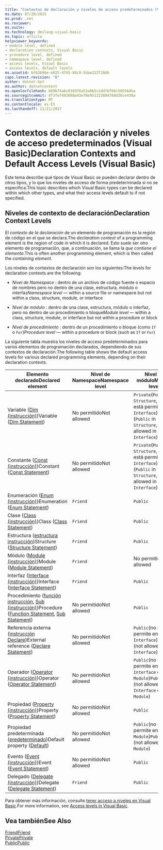 ```yaml
---
title: "Contextos de declaración y niveles de acceso predeterminados (Visual Basic)"
ms.date: 07/20/2015
ms.prod: .net
ms.reviewer: 
ms.suite: 
ms.technology: devlang-visual-basic
ms.topic: article
helpviewer_keywords:
- module level, defined
- declaration contexts, Visual Basic
- procedure level, defined
- namespace level, defined
- access levels, Visual Basic
- access levels, default levels
ms.assetid: bf63b96e-e825-4745-88c8-5dae222728db
caps.latest.revision: "8"
author: dotnet-bot
ms.author: dotnetcontent
ms.openlocfilehash: b89b74a6c0393f6a52a0b5c1ddf6f66c505564ba
ms.sourcegitcommit: 4f3fef493080a43e70e951223894768d36ce430a
ms.translationtype: MT
ms.contentlocale: es-ES
ms.lasthandoff: 11/21/2017
---
```

# <a name="declaration-contexts-and-default-access-levels-visual-basic"></a><span data-ttu-id="3543b-102">Contextos de declaración y niveles de acceso predeterminados (Visual Basic)</span><span class="sxs-lookup"><span data-stu-id="3543b-102">Declaration Contexts and Default Access Levels (Visual Basic)</span></span>
<span data-ttu-id="3543b-103">Este tema describe qué tipos de Visual Basic se pueden declarar dentro de otros tipos, y lo que los niveles de acceso de forma predeterminada si no se especifica.</span><span class="sxs-lookup"><span data-stu-id="3543b-103">This topic describes which Visual Basic types can be declared within which other types, and what their access levels default to if not specified.</span></span>  
  
## <a name="declaration-context-levels"></a><span data-ttu-id="3543b-104">Niveles de contexto de declaración</span><span class="sxs-lookup"><span data-stu-id="3543b-104">Declaration Context Levels</span></span>  
 <span data-ttu-id="3543b-105">El *contexto de la declaración* de un elemento de programación es la región de código en el que se declara.</span><span class="sxs-lookup"><span data-stu-id="3543b-105">The *declaration context* of a programming element is the region of code in which it is declared.</span></span> <span data-ttu-id="3543b-106">Esto suele ser otro elemento de programación, que, a continuación, se llama la *que contiene el elemento*.</span><span class="sxs-lookup"><span data-stu-id="3543b-106">This is often another programming element, which is then called the *containing element*.</span></span>  
  
 <span data-ttu-id="3543b-107">Los niveles de contextos de declaración son los siguientes:</span><span class="sxs-lookup"><span data-stu-id="3543b-107">The levels for declaration contexts are the following:</span></span>  
  
-   <span data-ttu-id="3543b-108">*Nivel de Namespace* : dentro de un archivo de código fuente o espacio de nombres pero no dentro de una clase, estructura, módulo o interfaz</span><span class="sxs-lookup"><span data-stu-id="3543b-108">*Namespace level* — within a source file or namespace but not within a class, structure, module, or interface</span></span>  
  
-   <span data-ttu-id="3543b-109">*Nivel de módulo* : dentro de una clase, estructura, módulo o interfaz, pero no dentro de un procedimiento o bloque</span><span class="sxs-lookup"><span data-stu-id="3543b-109">*Module level* — within a class, structure, module, or interface but not within a procedure or block</span></span>  
  
-   <span data-ttu-id="3543b-110">*Nivel de procedimiento* : dentro de un procedimiento o bloque (como `If` o `For`)</span><span class="sxs-lookup"><span data-stu-id="3543b-110">*Procedure level* — within a procedure or block (such as `If` or `For`)</span></span>  
  
 <span data-ttu-id="3543b-111">La siguiente tabla muestra los niveles de acceso predeterminados para varios elementos de programación declarados, dependiendo de sus contextos de declaración.</span><span class="sxs-lookup"><span data-stu-id="3543b-111">The following table shows the default access levels for various declared programming elements, depending on their declaration contexts.</span></span>  
  
|<span data-ttu-id="3543b-112">Elemento declarado</span><span class="sxs-lookup"><span data-stu-id="3543b-112">Declared element</span></span>|<span data-ttu-id="3543b-113">Nivel de Namespace</span><span class="sxs-lookup"><span data-stu-id="3543b-113">Namespace level</span></span>|<span data-ttu-id="3543b-114">Nivel de módulo</span><span class="sxs-lookup"><span data-stu-id="3543b-114">Module level</span></span>|<span data-ttu-id="3543b-115">Nivel de procedimiento</span><span class="sxs-lookup"><span data-stu-id="3543b-115">Procedure level</span></span>|  
|----------------------|---------------------|------------------|---------------------|  
|<span data-ttu-id="3543b-116">Variable ([Dim (instrucción)](../../../visual-basic/language-reference/statements/dim-statement.md))</span><span class="sxs-lookup"><span data-stu-id="3543b-116">Variable ([Dim Statement](../../../visual-basic/language-reference/statements/dim-statement.md))</span></span>|<span data-ttu-id="3543b-117">No permitido</span><span class="sxs-lookup"><span data-stu-id="3543b-117">Not allowed</span></span>|<span data-ttu-id="3543b-118">`Private`(`Public` en `Structure`, no está permitida en `Interface`)</span><span class="sxs-lookup"><span data-stu-id="3543b-118">`Private` (`Public` in `Structure`, not allowed in `Interface`)</span></span>|`Public`|  
|<span data-ttu-id="3543b-119">Constante ([Const (instrucción)](../../../visual-basic/language-reference/statements/const-statement.md))</span><span class="sxs-lookup"><span data-stu-id="3543b-119">Constant ([Const Statement](../../../visual-basic/language-reference/statements/const-statement.md))</span></span>|<span data-ttu-id="3543b-120">No permitido</span><span class="sxs-lookup"><span data-stu-id="3543b-120">Not allowed</span></span>|<span data-ttu-id="3543b-121">`Private`(`Public` en `Structure`, no está permitida en `Interface`)</span><span class="sxs-lookup"><span data-stu-id="3543b-121">`Private` (`Public` in `Structure`, not allowed in `Interface`)</span></span>|`Public`|  
|<span data-ttu-id="3543b-122">Enumeración ([Enum (instrucción)](../../../visual-basic/language-reference/statements/enum-statement.md))</span><span class="sxs-lookup"><span data-stu-id="3543b-122">Enumeration ([Enum Statement](../../../visual-basic/language-reference/statements/enum-statement.md))</span></span>|`Friend`|`Public`|<span data-ttu-id="3543b-123">No permitido</span><span class="sxs-lookup"><span data-stu-id="3543b-123">Not allowed</span></span>|  
|<span data-ttu-id="3543b-124">Clase ([Class (instrucción)](../../../visual-basic/language-reference/statements/class-statement.md))</span><span class="sxs-lookup"><span data-stu-id="3543b-124">Class ([Class Statement](../../../visual-basic/language-reference/statements/class-statement.md))</span></span>|`Friend`|`Public`|<span data-ttu-id="3543b-125">No permitido</span><span class="sxs-lookup"><span data-stu-id="3543b-125">Not allowed</span></span>|  
|<span data-ttu-id="3543b-126">Estructura ([estructura instrucción](../../../visual-basic/language-reference/statements/structure-statement.md))</span><span class="sxs-lookup"><span data-stu-id="3543b-126">Structure ([Structure Statement](../../../visual-basic/language-reference/statements/structure-statement.md))</span></span>|`Friend`|`Public`|<span data-ttu-id="3543b-127">No permitido</span><span class="sxs-lookup"><span data-stu-id="3543b-127">Not allowed</span></span>|  
|<span data-ttu-id="3543b-128">Módulo ([Module (instrucción)](../../../visual-basic/language-reference/statements/module-statement.md))</span><span class="sxs-lookup"><span data-stu-id="3543b-128">Module ([Module Statement](../../../visual-basic/language-reference/statements/module-statement.md))</span></span>|`Friend`|<span data-ttu-id="3543b-129">No permitido</span><span class="sxs-lookup"><span data-stu-id="3543b-129">Not allowed</span></span>|<span data-ttu-id="3543b-130">No permitido</span><span class="sxs-lookup"><span data-stu-id="3543b-130">Not allowed</span></span>|  
|<span data-ttu-id="3543b-131">Interfaz ([Interface (instrucción)](../../../visual-basic/language-reference/statements/interface-statement.md))</span><span class="sxs-lookup"><span data-stu-id="3543b-131">Interface ([Interface Statement](../../../visual-basic/language-reference/statements/interface-statement.md))</span></span>|`Friend`|`Public`|<span data-ttu-id="3543b-132">No permitido</span><span class="sxs-lookup"><span data-stu-id="3543b-132">Not allowed</span></span>|  
|<span data-ttu-id="3543b-133">Procedimiento ([función instrucción](../../../visual-basic/language-reference/statements/function-statement.md), [Sub (instrucción)](../../../visual-basic/language-reference/statements/sub-statement.md))</span><span class="sxs-lookup"><span data-stu-id="3543b-133">Procedure ([Function Statement](../../../visual-basic/language-reference/statements/function-statement.md), [Sub Statement](../../../visual-basic/language-reference/statements/sub-statement.md))</span></span>|<span data-ttu-id="3543b-134">No permitido</span><span class="sxs-lookup"><span data-stu-id="3543b-134">Not allowed</span></span>|`Public`|<span data-ttu-id="3543b-135">No permitido</span><span class="sxs-lookup"><span data-stu-id="3543b-135">Not allowed</span></span>|  
|<span data-ttu-id="3543b-136">Referencia externa ([instrucción Declare](../../../visual-basic/language-reference/statements/declare-statement.md))</span><span class="sxs-lookup"><span data-stu-id="3543b-136">External reference ([Declare Statement](../../../visual-basic/language-reference/statements/declare-statement.md))</span></span>|<span data-ttu-id="3543b-137">No permitido</span><span class="sxs-lookup"><span data-stu-id="3543b-137">Not allowed</span></span>|<span data-ttu-id="3543b-138">`Public`(no se permite en `Interface`)</span><span class="sxs-lookup"><span data-stu-id="3543b-138">`Public` (not allowed in `Interface`)</span></span>|<span data-ttu-id="3543b-139">No permitido</span><span class="sxs-lookup"><span data-stu-id="3543b-139">Not allowed</span></span>|  
|<span data-ttu-id="3543b-140">Operador ([Operator (instrucción)](../../../visual-basic/language-reference/statements/operator-statement.md))</span><span class="sxs-lookup"><span data-stu-id="3543b-140">Operator ([Operator Statement](../../../visual-basic/language-reference/statements/operator-statement.md))</span></span>|<span data-ttu-id="3543b-141">No permitido</span><span class="sxs-lookup"><span data-stu-id="3543b-141">Not allowed</span></span>|<span data-ttu-id="3543b-142">`Public`(no se permite en `Interface` o `Module`)</span><span class="sxs-lookup"><span data-stu-id="3543b-142">`Public` (not allowed in `Interface` or `Module`)</span></span>|<span data-ttu-id="3543b-143">No permitido</span><span class="sxs-lookup"><span data-stu-id="3543b-143">Not allowed</span></span>|  
|<span data-ttu-id="3543b-144">Propiedad ([Property (instrucción)](../../../visual-basic/language-reference/statements/property-statement.md))</span><span class="sxs-lookup"><span data-stu-id="3543b-144">Property ([Property Statement](../../../visual-basic/language-reference/statements/property-statement.md))</span></span>|<span data-ttu-id="3543b-145">No permitido</span><span class="sxs-lookup"><span data-stu-id="3543b-145">Not allowed</span></span>|`Public`|<span data-ttu-id="3543b-146">No permitido</span><span class="sxs-lookup"><span data-stu-id="3543b-146">Not allowed</span></span>|  
|<span data-ttu-id="3543b-147">Propiedad predeterminada ([predeterminado](../../../visual-basic/language-reference/modifiers/default.md))</span><span class="sxs-lookup"><span data-stu-id="3543b-147">Default property ([Default](../../../visual-basic/language-reference/modifiers/default.md))</span></span>|<span data-ttu-id="3543b-148">No permitido</span><span class="sxs-lookup"><span data-stu-id="3543b-148">Not allowed</span></span>|<span data-ttu-id="3543b-149">`Public`(no se permite en `Module`)</span><span class="sxs-lookup"><span data-stu-id="3543b-149">`Public` (not allowed in `Module`)</span></span>|<span data-ttu-id="3543b-150">No permitido</span><span class="sxs-lookup"><span data-stu-id="3543b-150">Not allowed</span></span>|  
|<span data-ttu-id="3543b-151">Evento ([Event (instrucción)](../../../visual-basic/language-reference/statements/event-statement.md))</span><span class="sxs-lookup"><span data-stu-id="3543b-151">Event ([Event Statement](../../../visual-basic/language-reference/statements/event-statement.md))</span></span>|<span data-ttu-id="3543b-152">No permitido</span><span class="sxs-lookup"><span data-stu-id="3543b-152">Not allowed</span></span>|`Public`|<span data-ttu-id="3543b-153">No permitido</span><span class="sxs-lookup"><span data-stu-id="3543b-153">Not allowed</span></span>|  
|<span data-ttu-id="3543b-154">Delegado ([Delegate (instrucción)](../../../visual-basic/language-reference/statements/delegate-statement.md))</span><span class="sxs-lookup"><span data-stu-id="3543b-154">Delegate ([Delegate Statement](../../../visual-basic/language-reference/statements/delegate-statement.md))</span></span>|`Friend`|`Public`|<span data-ttu-id="3543b-155">No permitido</span><span class="sxs-lookup"><span data-stu-id="3543b-155">Not allowed</span></span>|  
  
 <span data-ttu-id="3543b-156">Para obtener más información, consulte [tener acceso a niveles en Visual Basic](../../../visual-basic/programming-guide/language-features/declared-elements/access-levels.md).</span><span class="sxs-lookup"><span data-stu-id="3543b-156">For more information, see [Access levels in Visual Basic](../../../visual-basic/programming-guide/language-features/declared-elements/access-levels.md).</span></span>  
  
## <a name="see-also"></a><span data-ttu-id="3543b-157">Vea también</span><span class="sxs-lookup"><span data-stu-id="3543b-157">See Also</span></span>  
 [<span data-ttu-id="3543b-158">Friend</span><span class="sxs-lookup"><span data-stu-id="3543b-158">Friend</span></span>](../../../visual-basic/language-reference/modifiers/friend.md)  
 [<span data-ttu-id="3543b-159">Private</span><span class="sxs-lookup"><span data-stu-id="3543b-159">Private</span></span>](../../../visual-basic/language-reference/modifiers/private.md)  
 [<span data-ttu-id="3543b-160">Public</span><span class="sxs-lookup"><span data-stu-id="3543b-160">Public</span></span>](../../../visual-basic/language-reference/modifiers/public.md)

